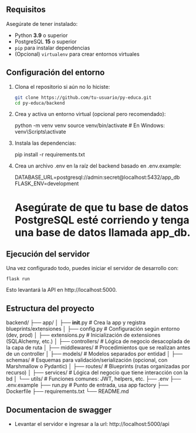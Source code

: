 ## Requisitos

Asegúrate de tener instalado:

- Python **3.9** o superior
- PostgreSQL **15** o superior
- `pip` para instalar dependencias
- (Opcional) `virtualenv` para crear entornos virtuales

## Configuración del entorno

1. Clona el repositorio si aún no lo hiciste:

   ```bash
   git clone https://github.com/tu-usuario/py-educa.git
   cd py-educa/backend

   ```

2. Crea y activa un entorno virtual (opcional pero recomendado):

   python -m venv venv
   source venv/bin/activate # En Windows: venv\Scripts\activate

3. Instala las dependencias:

   pip install -r requirements.txt

4. Crea un archivo .env en la raíz del backend basado en .env.example:

   DATABASE_URL=postgresql://admin:secret@localhost:5432/app_db
   FLASK_ENV=development

   # Asegúrate de que tu base de datos PostgreSQL esté corriendo y tenga una base de datos llamada app_db.

## Ejecución del servidor

Una vez configurado todo, puedes iniciar el servidor de desarrollo con:

    flask run

Esto levantará la API en http://localhost:5000.

## Estructura del proyecto

backend/
├── app/
│ ├── **init**.py # Crea la app y registra blueprints/extensiones
│ ├── config.py # Configuración según entorno (dev, prod)
│ ├── extensions.py # Inicialización de extensiones (SQLAlchemy, etc.)
│ ├── controllers/ # Lógica de negocio desacoplada de la capa de ruta
│ ├── middlewares/ # Procedimientos que se realizan antes de un controller
│ ├── models/ # Modelos separados por entidad
│ ├── schemas/ # Esquemas para validación/serialización (opcional, con Marshmallow o Pydantic)
│ ├── routes/ # Blueprints (rutas organizadas por recurso)
│ ├── services/ # Lógica del negocio que tiene interacción con la bd
│ └── utils/ # Funciones comunes: JWT, helpers, etc.
├── .env
├── .env.example
├── run.py # Punto de entrada, usa app factory
├── Dockerfile
├── requirements.txt
└── README.md

## Documentacion de swagger

- Levantar el servidor e ingresar a la url:
  http://localhost:5000/api

